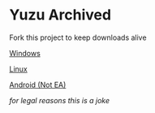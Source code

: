 # Yuzu Archived
Fork this project to keep downloads alive

[Windows](https://github.com/Logboy2000/yuzu-archive/releases/download/L/Windows-Yuzu-EA-4176.zip)

[Linux](https://github.com/Logboy2000/yuzu-archive/releases/download/L/Linux-Yuzu-EA-4176.AppImage)

[Android (Not EA)](https://github.com/Logboy2000/yuzu-archive/releases/download/L/Andriod-Yuzu-EA-Latest.apk)

*for legal reasons this is a joke*

